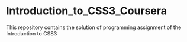 # Introduction_to_CSS3_Coursera
This repository contains the solution of programming assignment of the Introduction to CSS3

